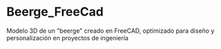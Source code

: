 # Beerge_FreeCad
Modelo 3D de un "beerge" creado en FreeCAD, optimizado para diseño y personalización en proyectos de ingeniería
